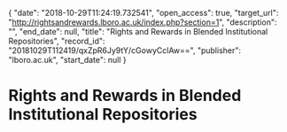 {
  "date": "2018-10-29T11:24:19.732541", 
  "open_access": true, 
  "target_url": "http://rightsandrewards.lboro.ac.uk/index.php?section=1", 
  "description": "", 
  "end_date": null, 
  "title": "Rights and Rewards in Blended Institutional Repositories", 
  "record_id": "20181029T112419/qxZpR6Jy9tY/cGowyCclAw==", 
  "publisher": "lboro.ac.uk", 
  "start_date": null
}

# Rights and Rewards in Blended Institutional Repositories

